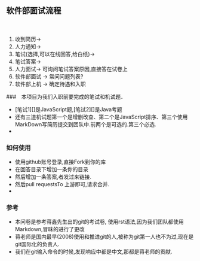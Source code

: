 
## 软件部面试流程
　

1.  收到简历->
1.  人力通知->
1.  笔试(选择,可以在线回答,给白纸)->
1.  笔试答案->
1.  人力面试-> 可询问笔试答案原因,直接答在试卷上
1.  软件部面试 -> 常问问题列表?
1.  软件部上机 -> 确定待遇和入职

###　本项目为我们入职前要完成的笔试和机试题．

 * [笔试1][]是JavaScript题,[笔试2][]是Java考题
 * 还有三道机试题第一个是增删改查、第二个是JavaScript排序、第三个使用MarkDown写简历提交到团队中.前两个是可选的.第三个必选.   
 * 

### 如何使用

* 使用github账号登录,直接Fork到你的库
* 在回答目录下增加一条你的目录
* 然后增加一条答案,者发过来链接. 
* 然后pull requestsTo 上游即可,请求合并.
* 

### 参考

* 本问卷是参考蒋鑫先生出的git的考试卷, 使用rst语法,因为我们团队都使用Markdown,冒昧的进行了更改
* 蒋老师是国内最早(2008)使用和推进git的人,被称为git第一人也不为过,现在是git国际化的负责人.
* 我们在git输入命令的时候,发现响应中都是中文,那都是蒋老师的贡献.


